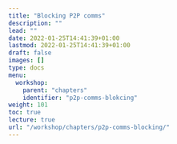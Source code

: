 ```yaml
---
title: "Blocking P2P comms"
description: ""
lead: ""
date: 2022-01-25T14:41:39+01:00
lastmod: 2022-01-25T14:41:39+01:00
draft: false
images: []
type: docs
menu:
  workshop:
    parent: "chapters"
    identifier: "p2p-comms-blokcing"
weight: 101
toc: true
lecture: true
url: "/workshop/chapters/p2p-comms-blocking/"
---
```


